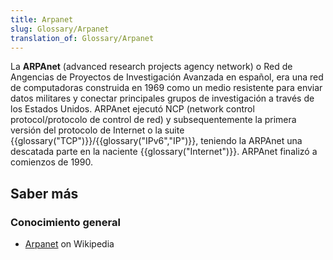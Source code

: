 ```yaml
---
title: Arpanet
slug: Glossary/Arpanet
translation_of: Glossary/Arpanet
---
```


La **ARPAnet** (advanced research projects agency network) o Red de Angencias de Proyectos de Investigación Avanzada en español, era una red de computadoras construida en 1969 como un medio resistente para enviar datos militares y conectar principales grupos de investigación a través de los Estados Unidos. ARPAnet ejecutó NCP (network control protocol/protocolo de control de red) y subsequentemente la primera versión del protocolo de Internet o la suite {{glossary("TCP")}}/{{glossary("IPv6","IP")}}, teniendo la ARPAnet una descatada parte en la naciente {{glossary("Internet")}}. ARPAnet finalizó a comienzos de 1990.

## Saber más

### Conocimiento general

- [Arpanet](https://es.wikipedia.org/wiki/Arpanet) on Wikipedia
